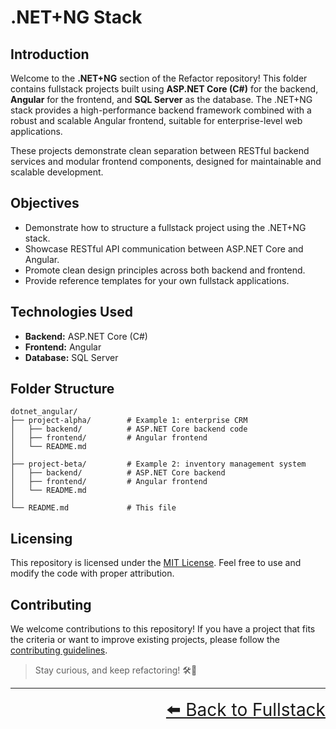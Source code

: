 # .NET+NG Stack

## Introduction

Welcome to the **.NET+NG** section of the Refactor repository! This folder contains fullstack projects built using **ASP.NET Core (C#)** for the backend, **Angular** for the frontend, and **SQL Server** as the database. The .NET+NG stack provides a high-performance backend framework combined with a robust and scalable Angular frontend, suitable for enterprise-level web applications.

These projects demonstrate clean separation between RESTful backend services and modular frontend components, designed for maintainable and scalable development.

## Objectives

- Demonstrate how to structure a fullstack project using the .NET+NG stack.
- Showcase RESTful API communication between ASP.NET Core and Angular.
- Promote clean design principles across both backend and frontend.
- Provide reference templates for your own fullstack applications.

## Technologies Used

- **Backend:** ASP.NET Core (C#)
- **Frontend:** Angular
- **Database:** SQL Server

## Folder Structure

```text
dotnet_angular/
├── project-alpha/        # Example 1: enterprise CRM
│   ├── backend/          # ASP.NET Core backend code
│   ├── frontend/         # Angular frontend
│   └── README.md
│
├── project-beta/         # Example 2: inventory management system
│   ├── backend/          # ASP.NET Core backend
│   ├── frontend/         # Angular frontend
│   └── README.md
│
└── README.md             # This file
```

## Licensing

This repository is licensed under the [MIT License](../../LICENSE). Feel free to use and modify the code with proper attribution.

## Contributing

We welcome contributions to this repository! If you have a project that fits the criteria or want to improve existing projects, please follow the [contributing guidelines](../../CONTRIBUTING.md).

> Stay curious, and keep refactoring! 🛠️🚀

---

<div align="right" style="font-size: 2em;">
    <a href="../README.md">⬅️ Back to Fullstack</a>
</div>
